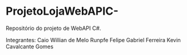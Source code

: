 # ProjetoLojaWebAPIC-

Repositório do projeto de WebAPI C#.

Integrantes:
	Caio Willian de Melo Runpfe
	Felipe Gabriel Ferreira
	Kevin Cavalcante Gomes